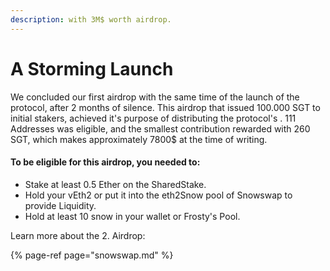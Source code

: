 ```yaml
---
description: with 3M$ worth airdrop.
---
```


# A Storming Launch

We concluded our first airdrop with the same time of the launch of the protocol, after 2 months of silence. This airdrop that issued 100.000 SGT to initial stakers, achieved it's purpose of distributing the protocol's . 111 Addresses was eligible, and the smallest contribution rewarded with 260 SGT, which makes approximately 7800$ at the time of writing.

#### To be eligible for this airdrop, you needed to:

* Stake at least 0.5 Ether on the SharedStake.
* Hold your vEth2 or put it into the eth2Snow pool of Snowswap to provide Liquidity.
* Hold at least 10 snow in your wallet or Frosty's Pool.

Learn more about the 2. Airdrop:

{% page-ref page="snowswap.md" %}

